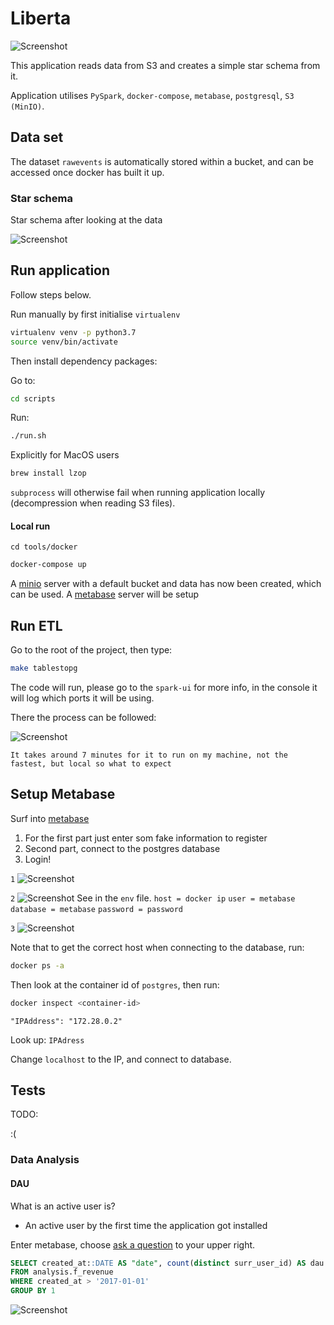 # Liberta

![Screenshot](/img/libertaoverview.png)

This application reads data from S3 and creates a simple star schema from it.

Application utilises `PySpark`, `docker-compose`, `metabase`, `postgresql`, `S3 (MinIO)`.

## Data set

The dataset `rawevents` is automatically stored within a bucket, and can be accessed once docker has built it up.

### Star schema

Star schema after looking at the data

![Screenshot](/img/starschema.png)

## Run application

Follow steps below.

Run manually by first initialise `virtualenv`  

```bash
virtualenv venv -p python3.7
source venv/bin/activate
```

Then install dependency packages:

Go to:
```bash
cd scripts
```
Run:
```bash
./run.sh
```

Explicitly for MacOS users

```bash
brew install lzop
```

`subprocess` will otherwise fail when running application locally (decompression when reading S3 files).

#### Local run

`cd tools/docker`

```bash
docker-compose up
```

A [minio](http://127.0.0.1:9000/minio/rawdata/) server with a default bucket and data has now been created, which can be used.
A [metabase](http://localhost:3000) server will be setup

## Run ETL

Go to the root of the project, then type:

```bash
make tablestopg
```

The code will run, please go to the `spark-ui` for more info, in the console it will log which ports it will be using.

There the process can be followed:

![Screenshot](/img/spark-ui-progress.png)

`It takes around 7 minutes for it to run on my machine, not the fastest, but local so what to expect`

## Setup Metabase

Surf into [metabase](http://localhost:3000)

1) For the first part just enter som fake information to register
2) Second part, connect to the postgres database
3) Login!

`1`
![Screenshot](/img/signup.png)

`2`
![Screenshot](/img/enterstuff.png)
See in the `env` file.
`host = docker ip` 
`user = metabase`
`database = metabase`
`password = password`

`3`
![Screenshot](/img/getinmetabase.png)

Note that to get the correct host when connecting to the database, run:

```bash
docker ps -a
```

Then look at the container id of `postgres`, then run:

```bash
docker inspect <container-id>
```

`"IPAddress": "172.28.0.2"`

Look up: `IPAdress`

Change `localhost` to the IP, and connect to database.

## Tests

TODO:

:(

### Data Analysis

#### DAU

What is an active user is?

- An active user by the first time the application got installed

Enter metabase, choose [ask a question](https://metabase.com/docs/v0.12.0/users-guide/03-asking-questions.html) to your upper right.

```sql
SELECT created_at::DATE AS "date", count(distinct surr_user_id) AS dau          	
FROM analysis.f_revenue
WHERE created_at > '2017-01-01'
GROUP BY 1
```
![Screenshot](/img/dau.png)